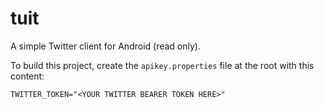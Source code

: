 # tuit
A simple Twitter client for Android (read only).

To build this project, create the `apikey.properties` file at the root with this content:

```
TWITTER_TOKEN="<YOUR TWITTER BEARER TOKEN HERE>"
```
